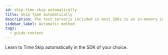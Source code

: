```yaml
---
id: skip-time-skip-automatically
title: Skip Time automatically
description: The test serveris included in most SDKs is an in-memory implementation of Temporal Server that supports skipping time.
sidebar_label: Automatic method
tags:
  - guide-context
---
```


Learn to Time Skip automatically in the SDK of your choice.
